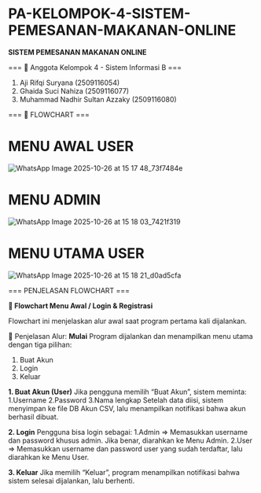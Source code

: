 # PA-KELOMPOK-4-SISTEM-PEMESANAN-MAKANAN-ONLINE

**SISTEM PEMESANAN MAKANAN ONLINE**

=== 👥 Anggota Kelompok 4 - Sistem Informasi B ===
1. Aji Rifqi Suryana (2509116054)
2. Ghaida Suci Nahiza (2509116077)
3. Muhammad Nadhir Sultan Azzaky (2509116080)

=== 🧩 FLOWCHART ===

# MENU AWAL USER
![WhatsApp Image 2025-10-26 at 15 17 48_73f7484e](https://github.com/user-attachments/assets/64bcbf1c-925d-4fc2-8af7-7575a34f6d90)

# MENU ADMIN
![WhatsApp Image 2025-10-26 at 15 18 03_7421f319](https://github.com/user-attachments/assets/a4d234db-00e7-4020-9cc4-86a0238ed02d)

# MENU UTAMA USER
![WhatsApp Image 2025-10-26 at 15 18 21_d0ad5cfa](https://github.com/user-attachments/assets/a12072b4-928b-4725-9192-833c83eb16ab)

=== PENJELASAN FLOWCHART ===

**🧩 Flowchart Menu Awal / Login & Registrasi**

Flowchart ini menjelaskan alur awal saat program pertama kali dijalankan.

🔹 Penjelasan Alur:
**Mulai**
Program dijalankan dan menampilkan menu utama dengan tiga pilihan:
  1. Buat Akun
  2. Login
  3. Keluar
  
**1. Buat Akun (User)**
Jika pengguna memilih “Buat Akun”, sistem meminta:
  1.Username
  2.Password
  3.Nama lengkap
  Setelah data diisi, sistem menyimpan ke file DB Akun CSV, lalu menampilkan notifikasi bahwa akun berhasil dibuat.
  
**2. Login**
Pengguna bisa login sebagai:
  1.Admin => Memasukkan username dan password khusus admin. Jika benar, diarahkan ke Menu Admin.
  2.User => Memasukkan username dan password user yang sudah terdaftar, lalu diarahkan ke Menu User.

**3. Keluar**
Jika memilih “Keluar”, program menampilkan notifikasi bahwa sistem selesai dijalankan, lalu berhenti.

